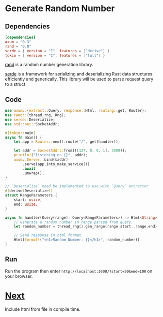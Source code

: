 # Generate Random Number

## Dependencies

```toml
[dependencies]
axum = "0.3"
rand = "0.8"
serde = { version = "1", features = ["derive"] }
tokio = { version = "1", features = ["full"] }
```

[rand] is a random number generation library.

[serde] is a framework for serializing and deserializing Rust data structures
efficiently and generically. This library will be used to parse request query
to a struct.

## Code

```rust
use axum::{extract::Query, response::Html, routing::get, Router};
use rand::{thread_rng, Rng};
use serde::Deserialize;
use std::net::SocketAddr;

#[tokio::main]
async fn main() {
    let app = Router::new().route("/", get(handler));

    let addr = SocketAddr::from(([127, 0, 0, 1], 3000));
    println!("listening on {}", addr);
    axum::Server::bind(&addr)
        .serve(app.into_make_service())
        .await
        .unwrap();
}

// `Deserialize` need be implemented to use with `Query` extractor.
#[derive(Deserialize)]
struct RangeParameters {
    start: usize,
    end: usize,
}

async fn handler(Query(range): Query<RangeParameters>) -> Html<String> {
    // Generate a random number in range parsed from query.
    let random_number = thread_rng().gen_range(range.start..range.end);

    // Send response in html format.
    Html(format!("<h1>Random Number: {}</h1>", random_number))
}
```

## Run

Run the program then enter `http://localhost:3000/?start=50&end=100` on your browser.

# [Next](05-include-html.md)

Include html from file in compile time.

[axum]: https://crates.io/crates/axum
[rand]: https://crates.io/crates/rand
[serde]: https://crates.io/crates/serde
